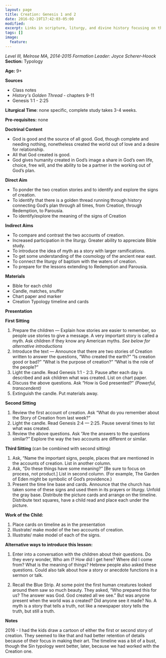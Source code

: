 ```yaml
---
layout: page
title: Creation: Genesis 1 and 2
date: 2016-02-19T17:42:03-05:00
modified:
excerpt: Links in scripture, liturgy, and divine history focusing on the original creation of the world, and the new world that is to come.
tags: []
image:
  feature:
---
```


*Level III, Melrose MA, 2014-2015 Formation Leader: Joyce Scherer-Hoock*
**Section:** Typology

**Age:** 9+

**Sources**

* Class notes
* _History's Golden Thread_ - chapters 9-11
* Genesis 1:1 - 2:25

**Liturgical Time**: none specific, complete study takes 3-4 weeks.

**Pre-requisites:** none

**Doctrinal Content**

* God is good and the source of all good.  God, though complete and needing nothing, nonetheless created the world out of love and a desire for relationship.  
* All that God created is good.  
* God gives humanity created in God’s image a share in God’s own life, choice, free will, and the ability to be a partner in the working out of God’s plan.  

**Direct Aim**

* To ponder the two creation stories and to identify and explore the signs of creation.
* To identify that there is a golden thread running through history connecting God’s plan through all times, from Creation, through Redemption, to Parousia.
* To identify/explore the meaning of the signs of Creation

**Indirect Aims**

* To compare and contrast the two accounts of creation.
* Increased participation in the liturgy.  Greater ability to appreciate Bible study.  
* To introduce the idea of myth as a story with larger ramifications.
* To get some understanding of the cosmology of the ancient near east.
* To connect the liturgy of baptism with the waters of creation.
* To prepare for the lessons extending to Redemption and Parousia.

**Materials**

* Bible for each child
* Candle, matches, snuffer
* Chart paper and marker
* Creation Typology timeline and cards

**Presentation**

**First Sitting**

1.	Prepare the children — Explain how stories are easier to remember, so people use stories to give a message. A very important story is called a myth. Ask children if they know any American myths. *See below for alternative introductions*
2.	Introduce the text — Announce that there are two stories of Creation written to answer the questions, “Who created the earth?” “Is creation good or bad?” “What is the purpose of creation?” “What is the role of the people?”
3.	Light the candle. Read Genesis 1:1 - 2:3. Pause after each day is described and ask children what was created. List on chart paper.
4.	Discuss the above questions. Ask “How is God presented?” *(Powerful, transcendent)*
5.	Extinguish the candle. Put materials away.

**Second Sitting**

1.	Review the first account of creation. Ask “What do you remember about the Story of Creation from last week?”
2.	Light the candle. Read Genesis 2:4 — 2:25. Pause several times to list what was created.
3.	Review the above questions. Ask “Are the answers to the questions similar?” Explore the way the two accounts are different or similar.

**Third Sitting** (can be combined with second sitting)

1.	Ask, “Name the important signs, people, places that are mentioned in the accounts of creation. List in another column.
2.	Ask, “Do these things have some meaning?” [Be sure to focus on process, not product.] List in second column. (For example, The Garden of Eden might be symbolic of God’s providence.)
3.	Present the time line base and cards. Announce that the church has taken some of these signs and used them in its prayers or liturgy. Unfold the gray base. Distribute the picture cards and arrange on the timeline. Distribute text squares, have a child read and place each under the picture.

**Work of the Child:**
1.	Place cards on timeline as in the presentation
2.	Illustrate/ make model of the two accounts of creation.
3.	Illustrate/ make model of each of the signs.


**Alternative ways to introduce this lesson:**

1. Enter into a conversation with the children about their questions. Do they every wonder,  Who am I?  How did I get here? Where did I come from?  What is the meaning of things? Hebrew people also asked these questions. Could also talk about how a story or anecdote functions in a sermon or talk.

2. Recall the Blue Strip.  At some point the first human creatures looked around them saw so much beauty. They asked, “Who prepared this for us? The answer was God. God created all we see.” But was anyone present when the world was a created? Did anyone see it made? No. A myth is a story that tells a truth, not like a newspaper story tells the truth, but still a truth.

**Notes**

2016 - I had the kids draw a cartoon of either the first or second story of creation. They seemed to like that and had better retention of details because of their focus in making their art. The timeline was a bit of a bust, though the Sin typology went better, later, because we had worked with the Creation one.
